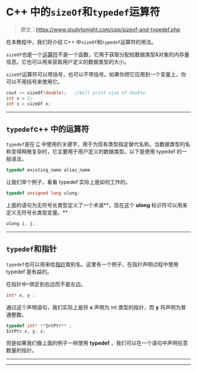 # C++ 中的`sizeOf`和`typedef`运算符

> 原文：<https://www.studytonight.com/cpp/sizeof-and-typedef.php>

在本教程中，我们将介绍 C++ 中`sizeOf`和`typedef`运算符的用法。

`sizeOf`也是一个[运算符](operators-and-their-types.php)不是一个函数，它用于获取分配给数据类型&对象的内存量信息。它也可以用来获取用户定义的数据类型的大小。

`sizeOf`运算符可以带括号，也可以不带括号。如果你把它应用到一个变量上，你可以不用括号来使用它。

```cpp
cout << sizeOf(double);   //Will print size of double
int x = 2;
int i = sizeOf x; 
```

* * *

## `typedef`c++ 中的运算符

`typedef`是在 [C](/c/overview-of-c.php) 中使用的关键字，用于为现有类型指定替代名称。当数据类型的名称变得稍微复杂时，它主要用于用户定义的数据类型。以下是使用 typedef 的一般语法，

```cpp
typedef existing_name alias_name
```

让我们举个例子，看看 typedef 实际上是如何工作的。

```cpp
typedef unsigned long ulong;
```

上面的语句为无符号长类型定义了一个术语**。现在这个 **ulong** 标识符可以用来定义无符号长类型变量。**

```cpp
ulong i, j;
```

* * *

## `typedef`和指针

`typedef`也可以用来给[指针](pointer-to-members.php)取别名。这里有一个例子，在指针声明过程中使用 typedef 是有益的。

在指针中`*`绑定到右边而不是左边。

```cpp
int* x, y ;
```

通过这个声明语句，我们实际上是将 **x** 声明为 int 类型的指针，而 **y** 将声明为普通整数。

```cpp
typedef int* **IntPtr** ;
IntPtr x, y, z;
```

但是如果我们像上面的例子一样使用 **typedef** ，我们可以在一个语句中声明任意数量的指针。

* * *

* * ***
